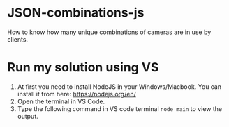 # JSON-combinations-js
How to know how many unique combinations of cameras are in use by clients.


# Run my solution using VS

1. At first you need to install NodeJS in your Windows/Macbook. You can install it from here: https://nodejs.org/en/
2. Open the terminal in VS Code.
3. Type the following command in VS code terminal ```node main``` to view the output.

